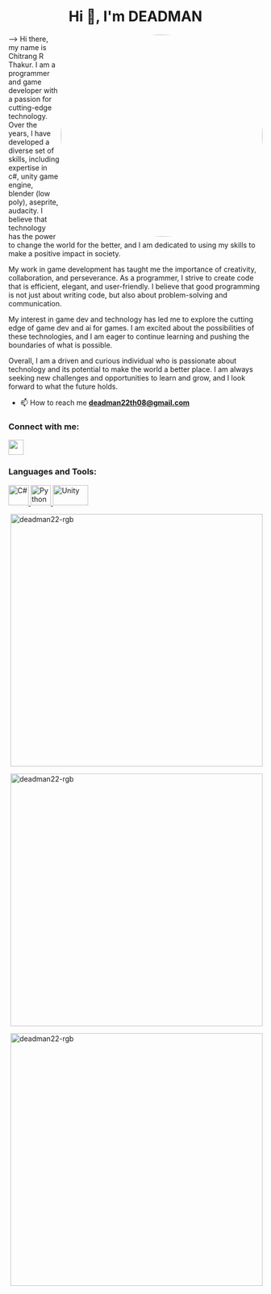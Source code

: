 <h1 align="center">Hi 👋, I'm DEADMAN</h1>
<img align="right" alt="Coding" width="400" src="https://tenor.com/view/%D0%BA%D0%BE%D1%82-%D0%B7%D0%BB%D0%BE%D0%B9-%D0%BA%D0%BE%D1%82-%D0%BA%D0%BE%D1%82-%D1%81-%D0%B0%D0%B2%D1%82%D0%BE%D0%BC%D0%B0%D1%82%D0%BE%D0%BC-cat-angry-cat-gif-8020407353260231660"
<!--<img align="right" alt="Coding" width="400" style="border-radius:50%" src="https://scontent.fhyd2-1.fna.fbcdn.net/v/t1.6435-9/61700587_1374107669404720_7341415988786626560_n.jpg?_nc_cat=105&ccb=1-7&_nc_sid=09cbfe&_nc_ohc=yA8i0G-rT7IAX99tFia&_nc_ht=scontent.fhyd2-1.fna&oh=00_AfAYJRZyWU-yyOaDyABCQ9eJ544lwEoddhmVsbWUaEtMZg&oe=6432395C">-->
Hi there, my name is Chitrang R Thakur. I am a programmer and game developer with a passion for cutting-edge technology. Over the years, I have developed a diverse set of skills, including expertise in c#, unity game engine, blender (low poly), aseprite, audacity. I believe that technology has the power to change the world for the better, and I am dedicated to using my skills to make a positive impact in society.

My work in game development has taught me the importance of creativity, collaboration, and perseverance. As a programmer, I strive to create code that is efficient, elegant, and user-friendly. I believe that good programming is not just about writing code, but also about problem-solving and communication.

My interest in game dev and technology has led me to explore the cutting edge of game dev and ai for games. I am excited about the possibilities of these technologies, and I am eager to continue learning and pushing the boundaries of what is possible.

Overall, I am a driven and curious individual who is passionate about technology and its potential to make the world a better place. I am always seeking new challenges and opportunities to learn and grow, and I look forward to what the future holds.

- 📫 How to reach me **deadman22th08@gmail.com**

<h3 align="left">Connect with me:</h3>
<p align="left">
<a href="https://www.instagram.com/hypocritrang/" target="blank"><img align="center" src="https://upload.wikimedia.org/wikipedia/commons/thumb/a/a5/Instagram_icon.png/2048px-Instagram_icon.png" height="30" width="30" /></a>
</p>

<h3 align="left">Languages and Tools:</h3>
<p align="left"> <a href="https://learn.microsoft.com/en-us/dotnet/csharp/" target="_blank"> <img src="https://upload.wikimedia.org/wikipedia/commons/thumb/0/0d/C_Sharp_wordmark.svg/1200px-C_Sharp_wordmark.svg.png" alt="C#" width="40" height="40"/> </a> <a href="https://www.python.org" target="_blank"> <img src="https://s3.dualstack.us-east-2.amazonaws.com/pythondotorg-assets/media/community/logos/python-logo-only.png" alt="Python" width="40" height="40"/> </a> <a href="https://www.unity.com" target="_blank"> <img src="https://logos-world.net/wp-content/uploads/2021/11/Unity-Emblem-700x394.png" alt="Unity" width="70" height="40"/> </a> </p>
<p>&nbsp;<img align="center" width="500" src="https://github-readme-stats.vercel.app/api?username=deadman22-rgb&show_icons=true&locale=en" alt="deadman22-rgb" /></p>
<p>&nbsp;<img align="center" width="500" src="https://github-readme-streak-stats.herokuapp.com/?user=deadman22-rgb" alt="deadman22-rgb" /></p>
<p>&nbsp;<img align="center" width="500" src="https://github-readme-stats.vercel.app/api/top-langs/?username=deadman22-rgb&layout=compact" alt="deadman22-rgb" /></p>
<!--
**deadman22-rgb/deadman22-rgb** is a ✨ _special_ ✨ repository because its `README.md` (this file) appears on your GitHub profile.

Here are some ideas to get you started:

- 🔭 I’m currently working on ...
- 🌱 I’m currently learning ...
- 👯 I’m looking to collaborate on ...
- 🤔 I’m looking for help with ...
- 💬 Ask me about ...
- 📫 How to reach me: ...
- 😄 Pronouns: ...
- ⚡ Fun fact: ...
-->

